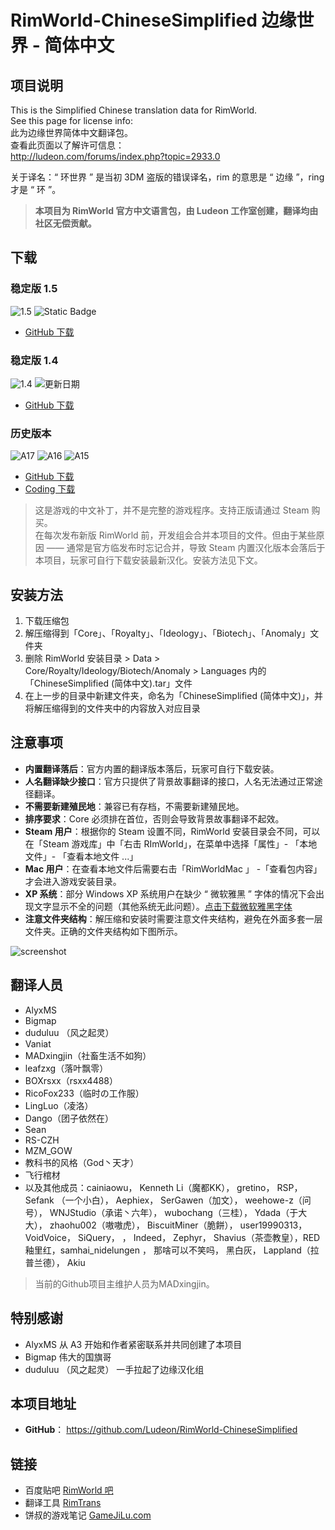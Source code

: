 # RimWorld-ChineseSimplified 边缘世界 - 简体中文

## 项目说明

This is the Simplified Chinese translation data for RimWorld.\
See this page for license info:\
此为边缘世界简体中文翻译包。\
查看此页面以了解许可信息：\
http://ludeon.com/forums/index.php?topic=2933.0

关于译名：“ 环世界 ” 是当初 3DM 盗版的错误译名，rim 的意思是 “ 边缘 ”，ring 才是 “ 环 ”。

> **本项目为 RimWorld 官方中文语言包，由 Ludeon 工作室创建，翻译均由社区无偿贡献。**

## 下载

### 稳定版 1.5
![1.5](https://img.shields.io/badge/1.5-1.5.4403-yellow)
![Static Badge](https://img.shields.io/badge/%E6%9B%B4%E6%96%B0%E6%97%A5%E6%9C%9F-2025--06--12-green)

* [GitHub 下载](https://github.com/Ludeon/RimWorld-ChineseSimplified/archive/master.zip)

### 稳定版 1.4

![1.4](https://img.shields.io/badge/1.4-1.4.3901-blue.svg?style=flat-square)
![更新日期](https://img.shields.io/badge/更新日期-2024--03--18-brightgreen.svg?style=flat-square)

* [GitHub 下载](https://github.com/Ludeon/RimWorld-ChineseSimplified/archive/refs/tags/1.4.3901.zip)


### 历史版本

![A17](https://img.shields.io/badge/alpha17b-0.17.1557-blue.svg?style=plastic)
![A16](https://img.shields.io/badge/alpha16-0.16.1393-blue.svg?style=plastic)
![A15](https://img.shields.io/badge/alpha15-0.15.1284-blue.svg?style=plastic)

* [GitHub 下载](https://github.com/Ludeon/RimWorld-ChineseSimplified/releases)
* [Coding 下载](https://coding.net/u/duduluu/p/RimWorld-ChineseSimplified/git/tags)

> 这是游戏的中文补丁，并不是完整的游戏程序。支持正版请通过 Steam 购买。\
> 在每次发布新版 RimWorld 前，开发组会合并本项目的文件。但由于某些原因 —— 通常是官方临发布时忘记合并，导致 Steam 内置汉化版本会落后于本项目，玩家可自行下载安装最新汉化。安装方法见下文。

## 安装方法

1. 下载压缩包
1. 解压缩得到「Core」、「Royalty」、「Ideology」、「Biotech」、「Anomaly」文件夹
1. 删除 RimWorld 安装目录 > Data > Core/Royalty/Ideology/Biotech/Anomaly > Languages 内的「ChineseSimplified (简体中文).tar」文件
1. 在上一步的目录中新建文件夹，命名为「ChineseSimplified (简体中文)」，并将解压缩得到的文件夹中的内容放入对应目录

## 注意事项

* **内置翻译落后**：官方内置的翻译版本落后，玩家可自行下载安装。
* **人名翻译缺少接口**：官方只提供了背景故事翻译的接口，人名无法通过正常途径翻译。
* **不需要新建殖民地**：兼容已有存档，不需要新建殖民地。
* **排序要求**：Core 必须排在首位，否则会导致背景故事翻译不起效。
* **Steam 用户**：根据你的 Steam 设置不同，RimWorld 安装目录会不同，可以在「Steam 游戏库」中「右击 RImWorld」，在菜单中选择「属性」- 「本地文件」- 「查看本地文件 ...」
* **Mac 用户**：在查看本地文件后需要右击「RimWorldMac 」 -「查看包内容」才会进入游戏安装目录。
* **XP 系统**：部分 Windows XP 系统用户在缺少 “ 微软雅黑 ” 字体的情况下会出现文字显示不全的问题（其他系统无此问题）。[点击下载微软雅黑字体](http://pan.baidu.com/s/1gf41ZaV)
* **注意文件夹结构**：解压缩和安装时需要注意文件夹结构，避免在外面多套一层文件夹。正确的文件夹结构如下图所示。

![screenshot](https://user-images.githubusercontent.com/10762097/34319476-7777b3b8-e81e-11e7-8962-937123114291.png)

## 翻译人员

* AlyxMS
* Bigmap
* duduluu （风之起灵）
* Vaniat
* MADxingjin（社畜生活不如狗）
* leafzxg（落叶飘零）
* BOXrsxx（rsxx4488）
* RicoFox233（临时の工作服）
* LingLuo（凌洛）
* Dango（团子依然在）
* Sean
* RS-CZH
* MZM_GOW
* 教科书的风格（God丶天才）
* 飞行棺材
* 以及其他成员：cainiaowu， Kenneth Li（魔都KK）， gretino， RSP， Sefank （一个小白）， Aephiex， SerGawen（加文）， weehowe-z（问号）， WNJStudio（承诺丶六年）， wubochang（三桂）， Ydada（于大大）， zhaohu002（嗷嗷虎）， BiscuitMiner（脆餅）， user19990313， VoidVoice， SiQuery， ， Indeed， Zephyr， Shavius（茶壶教皇），RED 釉里红，samhai_nidelungen ， 那啥可以不笑吗， 黑白灰， Lappland（拉普兰德）， Akiu

> 当前的Github项目主维护人员为MADxingjin。

## 特别感谢

* AlyxMS 从 A3 开始和作者紧密联系并共同创建了本项目
* Bigmap 伟大的国旗哥
* duduluu （风之起灵） 一手拉起了边缘汉化组

## 本项目地址

* **GitHub**： https://github.com/Ludeon/RimWorld-ChineseSimplified

## 链接

* 百度贴吧 [RimWorld 吧](http://tieba.baidu.com/f?kw=rimworld)
* 翻译工具 [RimTrans](https://github.com/duduluu/RimTrans)
* 饼叔的游戏笔记 [GameJiLu.com](https://gamejilu.com/project/rimworld)
